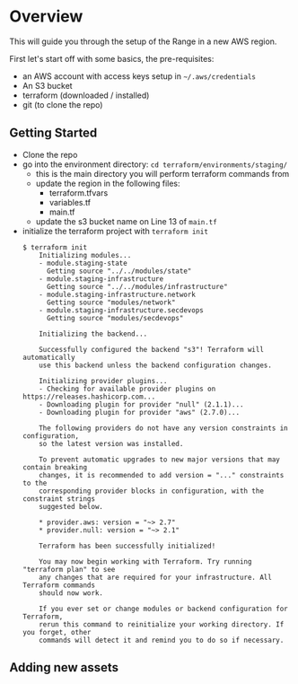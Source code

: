# Overview
This will guide you through the setup of the Range in a new AWS region.

First let's start off with some basics, the pre-requisites:
- an AWS account with access keys setup in `~/.aws/credentials`
- An S3 bucket 
- terraform (downloaded / installed)
- git (to clone the repo)

## Getting Started
- Clone the repo
- go into the environment directory: `cd terraform/environments/staging/`
	- this is the main directory you will perform terraform commands from
	- update the region in the following files:
		- terraform.tfvars
		- variables.tf
		- main.tf
	- update the s3 bucket name on Line 13 of `main.tf`
- initialize the terraform project with `terraform init`
	```
	$ terraform init
		Initializing modules...
		- module.staging-state
		  Getting source "../../modules/state"
		- module.staging-infrastructure
		  Getting source "../../modules/infrastructure"
		- module.staging-infrastructure.network
		  Getting source "modules/network"
		- module.staging-infrastructure.secdevops
		  Getting source "modules/secdevops"

		Initializing the backend...

		Successfully configured the backend "s3"! Terraform will automatically
		use this backend unless the backend configuration changes.

		Initializing provider plugins...
		- Checking for available provider plugins on https://releases.hashicorp.com...
		- Downloading plugin for provider "null" (2.1.1)...
		- Downloading plugin for provider "aws" (2.7.0)...

		The following providers do not have any version constraints in configuration,
		so the latest version was installed.

		To prevent automatic upgrades to new major versions that may contain breaking
		changes, it is recommended to add version = "..." constraints to the
		corresponding provider blocks in configuration, with the constraint strings
		suggested below.

		* provider.aws: version = "~> 2.7"
		* provider.null: version = "~> 2.1"

		Terraform has been successfully initialized!

		You may now begin working with Terraform. Try running "terraform plan" to see
		any changes that are required for your infrastructure. All Terraform commands
		should now work.

		If you ever set or change modules or backend configuration for Terraform,
		rerun this command to reinitialize your working directory. If you forget, other
		commands will detect it and remind you to do so if necessary.
	```


## Adding new assets




